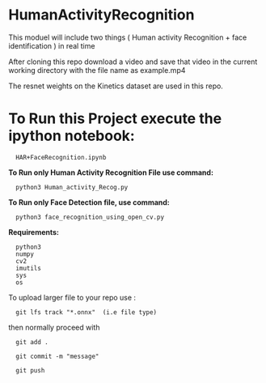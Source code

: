 # HumanActivityRecognition
This moduel will include two things ( Human activity Recognition + face identification ) in real time

After cloning this repo
download a video and save that video in the current working directory with the file name as example.mp4 

The resnet weights on the Kinetics dataset are used in this repo.

# To Run this Project execute the ipython notebook:
      
      HAR+FaceRecognition.ipynb

**To Run only Human Activity Recognition File use command:**

      python3 Human_activity_Recog.py 
      
**To Run only Face Detection file, use command:**

      python3 face_recognition_using_open_cv.py
      
      
**Requirements:**
      
      python3
      numpy
      cv2
      imutils
      sys
      os

To upload larger file to your repo
use : 

      git lfs track "*.onnx"  (i.e file type)
      
then normally proceed with 

      git add .
      
      git commit -m "message"
      
      git push
